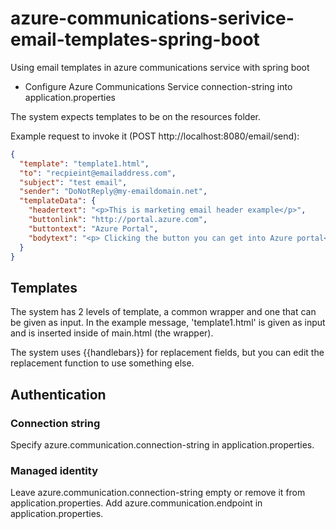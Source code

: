 # azure-communications-serivice-email-templates-spring-boot
Using email templates in azure communications service with spring boot

* Configure Azure Communications Service connection-string into application.properties

The system expects templates to be on the resources folder.

Example request to invoke it (POST http://localhost:8080/email/send):
```json
{
  "template": "template1.html",
  "to": "recpieint@emailaddress.com",
  "subject": "test email",
  "sender": "DoNotReply@my-emaildomain.net",
  "templateData": {
    "headertext": "<p>This is marketing email header example</p>",
    "buttonlink": "http://portal.azure.com",
    "buttontext": "Azure Portal",
    "bodytext": "<p> Clicking the button you can get into Azure portal</p>"
  }
}
```


## Templates

The system has 2 levels of template, a common wrapper and one that can be given as input.
In the example message, 'template1.html' is given as input and is inserted inside of main.html (the wrapper).

The system uses {{handlebars}} for replacement fields, but you can edit the replacement function to use something else.


## Authentication

### Connection string
Specify azure.communication.connection-string in application.properties.

### Managed identity
Leave azure.communication.connection-string empty or remove it from application.properties.
Add azure.communication.endpoint in application.properties.